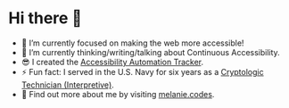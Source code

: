 # Hi there 👋

- 🔭 I’m currently focused on making the web more accessible!
- 🌱 I’m currently thinking/writing/talking about Continuous Accessibility.
- 😎 I created the [Accessibility Automation Tracker](https://a11y-automation.dev/).
- ⚡ Fun fact: I served in the U.S. Navy for six years as a [Cryptologic Technician (Interpretive)](https://www.navy.com/careers/cryptologic-technician).
- 🦚 Find out more about me by visiting [melanie.codes](https://melanie.codes).

<img src="https://github-readme-stats.vercel.app/api?username=melsumner&&show_icons=true" alt="" role="presentation" />
